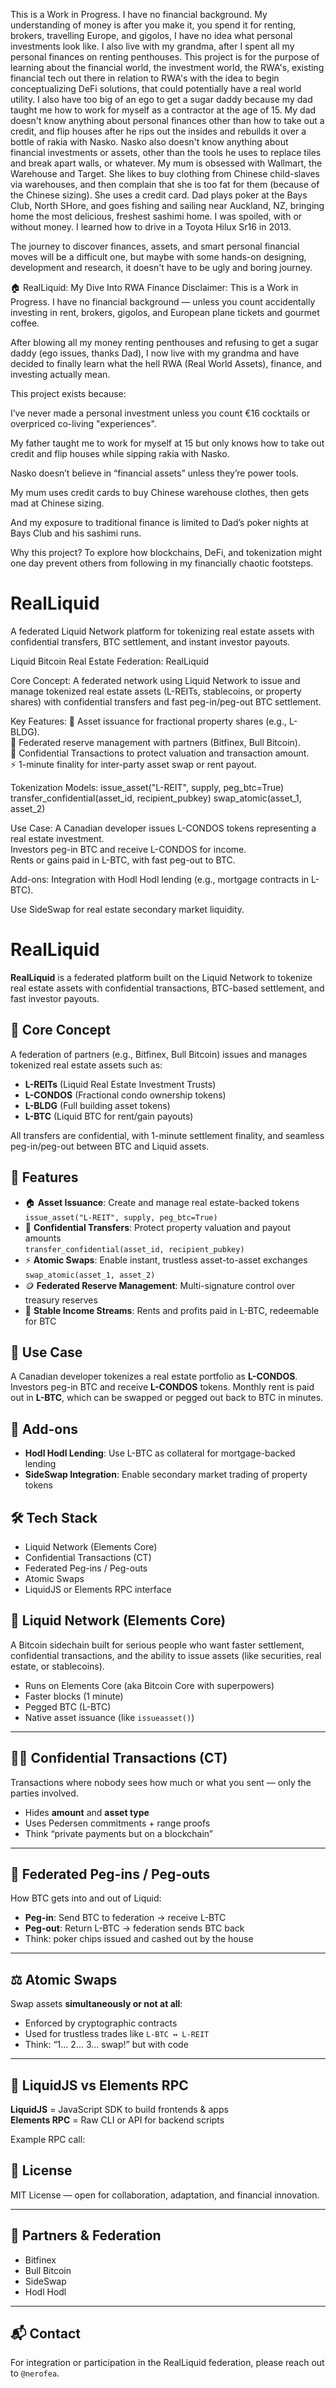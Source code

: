 This is a Work in Progress. I have no financial background. My understanding of money is after you make it, you spend it for renting, brokers, travelling Europe, and gigolos, I have no idea what personal investments look like. I also live with my grandma, after I spent all my personal finances on renting penthouses. This project is for the purpose of learning about the financial world, the investment world, the RWA's, existing financial tech out there in relation to RWA's with the idea to begin conceptualizing DeFi solutions, that could potentially have a real world utility. I also have too big of an ego to get a sugar daddy because my dad taught me how to work for myself as a contractor at the age of 15. My dad doesn't know anything about personal finances other than how to take out a credit, and flip houses after he rips out the insides and rebuilds it over a bottle of rakia with Nasko. Nasko also doesn't know anything about financial investments or assets, other than the tools he uses to replace tiles and break apart walls, or whatever. My mum is obsessed with Wallmart, the Warehouse and Target. She likes to buy clothing from Chinese child-slaves via warehouses, and then complain that she is too fat for them (because of the Chinese sizing). She uses a credit card. Dad plays poker at the Bays Club, North SHore, and goes fishing and sailing near Auckland, NZ, bringing home the most delicious, freshest sashimi home. I was spoiled, with or without money. I learned how to drive in a Toyota Hilux Sr16 in 2013.

The journey to discover finances, assets, and smart personal financial moves will be a difficult one, but maybe with some hands-on designing, development and research, it doesn't have to be ugly and boring journey.  

🏠 RealLiquid: My Dive Into RWA Finance
Disclaimer: This is a Work in Progress. I have no financial background — unless you count accidentally investing in rent, brokers, gigolos, and European plane tickets and gourmet coffee.

After blowing all my money renting penthouses and refusing to get a sugar daddy (ego issues, thanks Dad), I now live with my grandma and have decided to finally learn what the hell RWA (Real World Assets), finance, and investing actually mean.

This project exists because:

I’ve never made a personal investment unless you count €16 cocktails or overpriced co-living "experiences".

My father taught me to work for myself at 15 but only knows how to take out credit and flip houses while sipping rakia with Nasko.

Nasko doesn’t believe in “financial assets” unless they’re power tools.

My mum uses credit cards to buy Chinese warehouse clothes, then gets mad at Chinese sizing.

And my exposure to traditional finance is limited to Dad’s poker nights at Bays Club and his sashimi runs.

Why this project?
To explore how blockchains, DeFi, and tokenization might one day prevent others from following in my financially chaotic footsteps.


# RealLiquid
A federated Liquid Network platform for tokenizing real estate assets with confidential transfers, BTC settlement, and instant investor payouts.

Liquid Bitcoin Real Estate Federation: RealLiquid  

Core Concept: 
A federated network using Liquid Network to issue and manage tokenized real estate assets (L-REITs, stablecoins, or property shares) with confidential transfers and fast peg-in/peg-out BTC settlement.  

Key Features: 
🧾 Asset issuance for fractional property shares (e.g., L-BLDG).  
🤝 Federated reserve management with partners (Bitfinex, Bull Bitcoin).  
🔐 Confidential Transactions to protect valuation and transaction amount.  
⚡ 1-minute finality for inter-party asset swap or rent payout.  

Tokenization Models: issue\_asset("L-REIT", supply, peg\_btc=True)  transfer\_confidential(asset\_id, recipient\_pubkey)  swap\_atomic(asset\_1, asset\_2)  

Use Case: A Canadian developer issues L-CONDOS tokens representing a real estate investment.  
Investors peg-in BTC and receive L-CONDOS for income.  
Rents or gains paid in L-BTC, with fast peg-out to BTC.  

Add-ons: Integration with Hodl Hodl lending (e.g., mortgage contracts in L-BTC).  

Use SideSwap for real estate secondary market liquidity.

# RealLiquid

**RealLiquid** is a federated platform built on the Liquid Network to tokenize real estate assets with confidential transactions, BTC-based settlement, and fast investor payouts.

## 🔑 Core Concept

A federation of partners (e.g., Bitfinex, Bull Bitcoin) issues and manages tokenized real estate assets such as:

- **L-REITs** (Liquid Real Estate Investment Trusts)
- **L-CONDOS** (Fractional condo ownership tokens)
- **L-BLDG** (Full building asset tokens)
- **L-BTC** (Liquid BTC for rent/gain payouts)

All transfers are confidential, with 1-minute settlement finality, and seamless peg-in/peg-out between BTC and Liquid assets.

## 🚀 Features

- 🏠 **Asset Issuance**: Create and manage real estate-backed tokens  
  `issue_asset("L-REIT", supply, peg_btc=True)`
- 🔐 **Confidential Transfers**: Protect property valuation and payout amounts  
  `transfer_confidential(asset_id, recipient_pubkey)`
- ⚡ **Atomic Swaps**: Enable instant, trustless asset-to-asset exchanges  
  `swap_atomic(asset_1, asset_2)`
- 🪙 **Federated Reserve Management**: Multi-signature control over treasury reserves
- 🧾 **Stable Income Streams**: Rents and profits paid in L-BTC, redeemable for BTC

## 🧪 Use Case

A Canadian developer tokenizes a real estate portfolio as **L-CONDOS**.  
Investors peg-in BTC and receive **L-CONDOS** tokens. Monthly rent is paid out in **L-BTC**, which can be swapped or pegged out back to BTC in minutes.

## 🔄 Add-ons

- **Hodl Hodl Lending**: Use L-BTC as collateral for mortgage-backed lending
- **SideSwap Integration**: Enable secondary market trading of property tokens

## 🛠️ Tech Stack

- Liquid Network (Elements Core)
- Confidential Transactions (CT)
- Federated Peg-ins / Peg-outs
- Atomic Swaps
- LiquidJS or Elements RPC interface

## 🔗 Liquid Network (Elements Core)

A Bitcoin sidechain built for serious people who want faster settlement, confidential transactions, and the ability to issue assets (like securities, real estate, or stablecoins).

- Runs on Elements Core (aka Bitcoin Core with superpowers)
- Faster blocks (1 minute)
- Pegged BTC (L-BTC)
- Native asset issuance (like `issueasset()`)

---

## 🕵️‍♀️ Confidential Transactions (CT)

Transactions where nobody sees how much or what you sent — only the parties involved.

- Hides **amount** and **asset type**
- Uses Pedersen commitments + range proofs
- Think “private payments but on a blockchain”

---

## 🏦 Federated Peg-ins / Peg-outs

How BTC gets into and out of Liquid:

- **Peg-in**: Send BTC to federation → receive L-BTC
- **Peg-out**: Return L-BTC → federation sends BTC back
- Think: poker chips issued and cashed out by the house

---

## ⚖️ Atomic Swaps

Swap assets **simultaneously or not at all**:

- Enforced by cryptographic contracts
- Used for trustless trades like `L-BTC ↔ L-REIT`
- Think: “1... 2... 3... swap!” but with code

---

## 🧰 LiquidJS vs Elements RPC

**LiquidJS** = JavaScript SDK to build frontends & apps  
**Elements RPC** = Raw CLI or API for backend scripts

Example RPC call:


## 📜 License

MIT License — open for collaboration, adaptation, and financial innovation.

---

## 🤝 Partners & Federation

- Bitfinex
- Bull Bitcoin
- SideSwap
- Hodl Hodl

---

## 📬 Contact

For integration or participation in the RealLiquid federation, please reach out to `@nerofea`.

